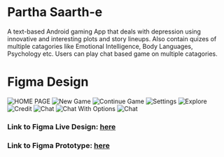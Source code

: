 # Partha Saarth-e
A text-based Android gaming App that deals with depression using innovative and interesting plots and story lineups. Also contain quizes of multiple catagories like Emotional Intelligence, Body Languages, Psychology etc.
Users can play chat based game on multiple catagories.

# Figma Design

![HOME PAGE](https://github.com/PriyabrataNaskar/Partha-Saarth-e/blob/master/screenshots/Home%20Page.svg)
![New Game](https://github.com/PriyabrataNaskar/Partha-Saarth-e/blob/master/screenshots/Chapter%20of%20New%20Game.svg)
![Continue Game](https://github.com/PriyabrataNaskar/Partha-Saarth-e/blob/master/screenshots/Chapter%20of%20Continue%20Game.svg)
![Settings](https://github.com/PriyabrataNaskar/Partha-Saarth-e/blob/master/screenshots/Settings.svg)
![Explore](https://github.com/PriyabrataNaskar/Partha-Saarth-e/blob/master/screenshots/Explore.svg)
![Credit](https://github.com/PriyabrataNaskar/Partha-Saarth-e/blob/master/screenshots/Credit.svg)
![Chat](https://github.com/PriyabrataNaskar/Partha-Saarth-e/blob/master/screenshots/Chat.svg)
![Chat With Options](https://github.com/PriyabrataNaskar/Partha-Saarth-e/blob/master/screenshots/Chat%20Options%20with%20Popup.svg)
![Chat](https://github.com/PriyabrataNaskar/Partha-Saarth-e/blob/master/screenshots/Chat%20after%20option.svg)

### Link to Figma Live Design: [here](https://www.figma.com/file/5WPCnQWxyJ7ew9nq4HIOQR/Toy-Hackathon?node-id=0%3A1)
### Link to Figma Prototype: [here](https://www.figma.com/proto/5WPCnQWxyJ7ew9nq4HIOQR/Toy-Hackathon?node-id=0%3A1&scaling=scale-down)
